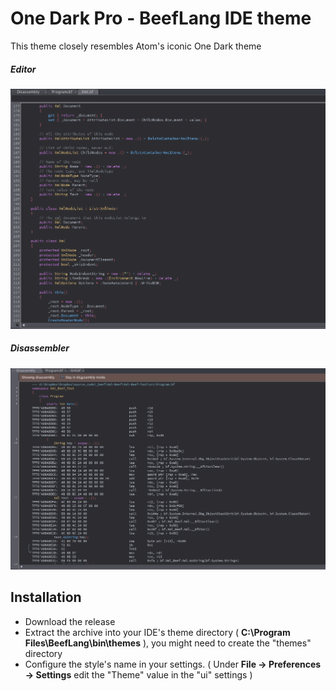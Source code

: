 # One Dark Pro - BeefLang IDE theme
This theme closely resembles Atom's iconic One Dark theme

##### Editor
![](img/editor.png)

##### Disassembler
![](img/disassembler.png)

## Installation
- Download the release
- Extract the archive into your IDE's theme directory ( __C:\Program Files\BeefLang\bin\themes__ ), you might need to create the "themes" directory
- Configure the style's name in your settings. ( Under __File -> Preferences -> Settings__ edit the "Theme" value in the "ui" settings )
